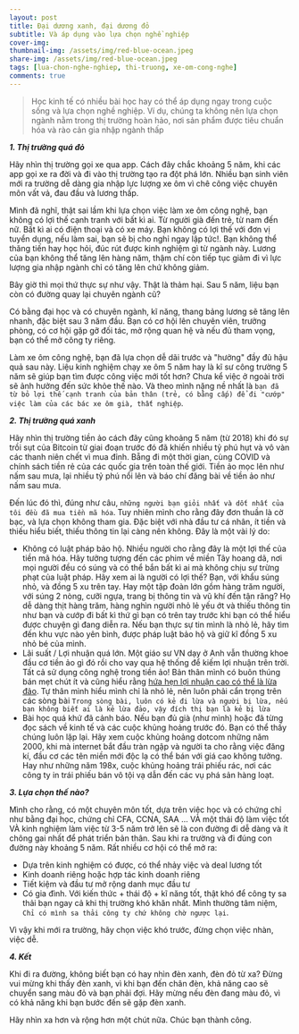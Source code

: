 ```yaml
---
layout: post
title: Đại dương xanh, đại dương đỏ  
subtitle: Và áp dụng vào lựa chọn nghề nghiệp 
cover-img: 
thumbnail-img: /assets/img/red-blue-ocean.jpeg
share-img: /assets/img/red-blue-ocean.jpeg
tags: [lua-chon-nghe-nghiep, thi-truong, xe-om-cong-nghe]
comments: true
---
```


> Học kinh tế có nhiều bài học hay có thể áp dụng ngay trong cuộc sống và lựa chọn nghề nghiệp. Ví dụ, chúng ta không nên lựa chọn ngành nằm trong thị trường hoàn hảo, nơi sản phẩm được tiêu chuẩn hóa và rào cản gia nhập ngành thấp

***1\. Thị trường quá đỏ***

Hãy nhìn thị trường gọi xe qua app. Cách đây chắc khoảng 5 năm, khi các app gọi xe ra đời và đi vào thị trường tạo ra đột phá lớn. Nhiều bạn sinh viên mới ra trường dễ dàng gia nhập lực lượng xe ôm vì chê công việc chuyên môn vất vả, đau đầu và lương thấp. 

Mình đã nghĩ, thật sai lầm khi lựa chọn việc làm xe ôm công nghệ, bạn không có lợi thế cạnh tranh với bất kì ai. Từ người già đến trẻ, từ nam đến nữ. Bất kì ai có điện thoại và có xe máy. Bạn không có lợi thế với đơn vị tuyển dụng, nếu làm sai, bạn sẽ bị cho nghỉ ngay lập tức!. Bạn không thể thăng tiến hay học hỏi, đúc rút được kinh nghiệm gì từ ngành này. Lương của bạn không thể tăng lên hàng năm, thậm chí còn tiếp tục giảm đi vì lực lượng gia nhập ngành chỉ có tăng lên chứ không giảm. 

Bây giờ thì mọi thứ thực sự như vậy. Thật là thảm hại. Sau 5 năm, liệu bạn còn có đường quay lại chuyên ngành cũ?

Có bằng đại học và có chuyên ngành, kĩ năng, thang bảng lương sẽ tăng lên nhanh, đặc biệt sau 3 năm đầu. Bạn có cơ hội lên chuyên viên, trưởng phòng, có cơ hội gặp gỡ đối tác, mở rộng quan hệ và nếu đủ tham vọng, bạn có thể mở công ty riêng.

Làm xe ôm công nghệ, bạn đã lựa chọn dễ dãi trước và "hưởng" đầy đủ hậu quả sau này. Liệu kinh nghiệm chạy xe ôm 5 năm hay là kĩ sư công trường 5 năm sẽ giúp bạn tìm được công việc mới tốt hơn? Chưa kể việc ở ngoài trời sẽ ảnh hưởng đến sức khỏe thế nào. Và theo mình nặng nề nhất là `bạn đã từ bỏ lợi thế cạnh tranh của bản thân (trẻ, có bằng cấp) để đi "cướp" việc làm của các bác xe ôm già, thất nghiệp`.

***2\. Thị trường quá xanh***

Hãy nhìn thị trường tiền ảo cách đây cũng khoảng 5 năm (từ 2018) khi đó sự trồi sụt của Bitcoin từ giai đoạn trước đó đã khiến nhiều tỷ phú hụt và vô vàn các thanh niên chết vì mua đỉnh. Bẵng đi một thời gian, cùng COVID và chính sách tiền rẻ của các quốc gia trên toàn thế giới. Tiền ảo mọc lên như nấm sau mưa, lại nhiều tỷ phú nổi lên và báo chí đăng bài về tiền ảo như nấm sau mưa. 

Đến lúc đó thì, đúng như câu, `những người bạn giỏi nhất và dốt nhất của tôi đều đã mua tiền mã hóa`. Tuy nhiên mình cho rằng đây đơn thuần là cờ bạc, và lựa chọn không tham gia. Đặc biệt với nhà đầu tư cá nhân, ít tiền và thiếu hiểu biết, thiếu thông tin lại càng nên không. Đây là một vài lý do:

- Không có luật pháp bảo hộ. Nhiều người cho rằng đây là một lợi thế của tiền mã hóa. Hãy tưởng tượng đến các phim về miền Tây hoang dã, nơi mọi người đều có súng và có thể bắn bất kì ai mà không chịu sự trừng phạt của luật pháp. Hãy xem ai là người có lợi thế? Bạn, với khẩu súng nhỏ, và đồng 5 xu trên tay. Hay một tập đoàn lớn gồm hàng trăm người, với súng 2 nòng, cưỡi ngựa, trang bị thông tin và vũ khí đến tận răng?
Họ dễ dàng thịt hàng trăm, hàng nghìn người nhỏ lẻ yếu ớt và thiếu thông tin như bạn và cướp đi bất kì thứ gì bạn có trên tay trước khi bạn có thể hiểu được chuyện gì đang diễn ra. Nếu bạn thực sự tin mình là nhỏ lẻ, hãy tìm đến khu vực nào yên bình, được pháp luật bảo hộ và giữ kĩ đồng 5 xu nhỏ bé của mình.
- Lãi suất / Lợi nhuận quá lớn. Một giáo sư VN dạy ở Anh vẫn thường khoe đầu cơ tiền ảo gì đó rồi cho vay qua hệ thống để kiếm lợi nhuận trên trời. Tất cả sử dụng công nghệ trong tiền ảo! Bản thân mình có buôn thúng bán mẹt chút ít và cũng hiểu rằng [hứa hẹn lợi nhuận cao có thể là lừa đảo](http://www.longvd.id.vn/2023-10-24-lai-suat-cho-vay/). Tự thân mình hiểu mình chỉ là nhỏ lẻ, nên luôn phải cẩn trọng trên các sòng bài `Trong sòng bài, luôn có kẻ đi lừa và người bị lừa, nếu bạn không biết ai là kẻ lừa đảo, vậy đích thị bạn là kẻ bị lừa`
- Bài học quá khứ đã cảnh báo. Nếu bạn đủ già (như mình) hoặc đã từng đọc sách về kinh tế và các cuộc khủng hoảng trước đó. Bạn có thể thấy chúng luôn lặp lại. Hãy xem cuộc khủng hoảng dotcom những năm 2000, khi mà internet bắt đầu tràn ngập và người ta cho rằng việc đăng kí, đầu cơ các tên miền mới độc lạ có thể bán với giá cao không tưởng. Hay như những năm 198x, cuộc khủng hoảng trái phiếu rác, nơi các công ty in trái phiếu bán vô tội vạ dẫn đến các vụ phá sản hàng loạt. 

***3\. Lựa chọn thế nào?***

Mình cho rằng, có một chuyên môn tốt, dựa trên việc học và có chứng chỉ như bằng đại học, chứng chỉ CFA, CCNA, SAA ... VÀ một thái độ làm việc tốt VÀ kinh nghiệm làm việc từ 3-5 năm trở lên sẽ là con đường đi dễ dàng và ít chông gai nhất để phát triển bản thân. Sau khi ra trường và đi đúng con đường này khoảng 5 năm. Rất nhiều cơ hội có thể mở ra: 
- Dựa trên kinh nghiệm có được, có thể nhảy việc và deal lương tốt
- Kinh doanh riêng hoặc hợp tác kinh doanh riêng 
- Tiết kiệm và đầu tư mở rộng danh mục đầu tư
- Có gia đình.
Với kiến thức + thái độ + kĩ năng tốt, thật khó để công ty sa thải bạn ngay cả khi thị trường khó khăn nhất. Mình thường tâm niệm, `Chỉ có mình sa thải công ty chứ không chờ ngược lại`. 

Vì vậy khi mới ra trường, hãy chọn việc khó trước, đừng chọn việc nhàn, việc dễ. 

***4\. Kết***

Khi đi ra đường, không biết bạn có hay nhìn đèn xanh, đèn đỏ từ xa? Đừng vui mừng khi thấy đèn xanh, vì khi bạn đến chân đèn, khả năng cao sẽ chuyển sang màu đỏ và bạn phải đợi. Hãy mừng nếu đèn đang màu đỏ, vì có khả năng khi bạn bước đến sẽ gặp đèn xanh. 

Hãy nhìn xa hơn và rộng hơn một chút nữa. Chúc bạn thành công. 


